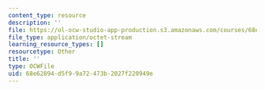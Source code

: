 ```yaml
---
content_type: resource
description: ''
file: https://ol-ocw-studio-app-production.s3.amazonaws.com/courses/68e62894d5f99a72473b2027f220949e_DIABL.pdf
file_type: application/octet-stream
learning_resource_types: []
resourcetype: Other
title: ''
type: OCWFile
uid: 68e62894-d5f9-9a72-473b-2027f220949e
---
```

